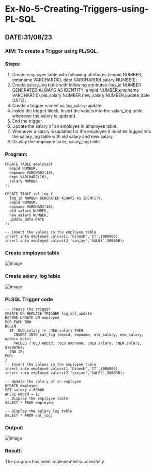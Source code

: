 # Ex-No-5-Creating-Triggers-using-PL-SQL
## DATE:31/08/23

### AIM: To create a Trigger using PL/SQL.

### Steps:
1. Create employee table with following attributes (empid NUMBER, empname VARCHAR(10), dept VARCHAR(10),salary NUMBER);
2. Create salary_log table with following attributes (log_id NUMBER GENERATED ALWAYS AS IDENTITY, empid NUMBER,empname VARCHAR(10),old_salary NUMBER,new_salary NUMBER,update_date DATE);
3. Create a trigger named as log_salary-update.
4. Inside the trigger block, Insert the values into the salary_log table whenever the salary is updated.
5. End the trigger.
6. Update the salary of an employee in employee table.
7. Whenever a salary is updated for the employee it must be logged into the salary_log table with old salary and new salary.
8. Display the employee table, salary_log table.

### Program:

```
CREATE TABLE employed(
  empid NUMBER,
  empname VARCHAR2(10),
  dept VARCHAR2(10),
  salary NUMBER
);

CREATE TABLE sal_log (
  log_id NUMBER GENERATED ALWAYS AS IDENTITY,
  empid NUMBER,
  empname VARCHAR2(10),
  old_salary NUMBER,
  new_salary NUMBER,
  update_date DATE
);

-- Insert the values in the employee table
insert into employed values(1,'Dinesh','IT',1000000);
insert into employed values(2,'sanjay','SALES',500000);

```
### Create employee table

![image](https://github.com/CHANDRUMANIKANDAN/Ex-No-5-Creating-Triggers-using-PL-SQL/assets/118644502/4d7b3b02-a5fc-491d-a67a-361b5ec03723)
### Create salary_log table

![image](https://github.com/CHANDRUMANIKANDAN/Ex-No-5-Creating-Triggers-using-PL-SQL/assets/118644502/d2736f67-0d03-43aa-a7c9-b1d7c7246e59)
### PLSQL Trigger code
```
-- Create the trigger
CREATE OR REPLACE TRIGGER log_sal_update
BEFORE UPDATE ON employed
FOR EACH ROW
BEGIN
  IF :OLD.salary != :NEW.salary THEN
    INSERT INTO sal_log (empid, empname, old_salary, new_salary, update_date)
    VALUES (:OLD.empid, :OLD.empname, :OLD.salary, :NEW.salary, SYSDATE);
  END IF;
END;
/
-- Insert the values in the employee table
insert into employed values(1,'Dinesh','IT',1000000);
insert into employed values(2,'sanjay','SALES',500000);

-- Update the salary of an employee
UPDATE employed
SET salary = 60000
WHERE empid = 1;
-- Display the employee table
SELECT * FROM employed;

-- Display the salary_log table
SELECT * FROM sal_log;
```
### Output:
![image](https://github.com/CHANDRUMANIKANDAN/Ex-No-5-Creating-Triggers-using-PL-SQL/assets/118644502/fd3ae98a-3e83-42d1-8fd5-1e808eb20b24)


### Result:
The program has been implemented successfully
